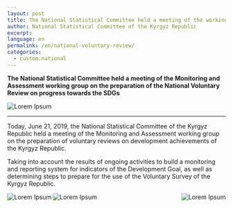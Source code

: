 ```yaml
---
layout: post
title: The National Statistical Committee held a meeting of the working group on the preparation of the National Voluntary Review on progress towards the SDGs
author: National Statistical Committee of the Kyrgyz Republic
excerpt:
language: en
permalink: /en/national-voluntary-review/
categories:
  - custom.national
---
```


**The National Statistical Committee held a meeting of the Monitoring and Assessment working group on the preparation of the National Voluntary Review on progress towards the SDGs**

<img src="{{ site.baseurl }}/news-images/con-sdg-1.jpg" alt="Lorem Ipsum" align="center">

***

Today, June 21, 2019, the National Statistical Committee of the Kyrgyz Republic held a meeting of the Monitoring and Assessment working group on the preparation of voluntary reviews on development achievements of the Kyrgyz Republic.

Taking into account the results of ongoing activities to build a monitoring and reporting system for indicators of the Development Goal, as well as determining steps to prepare for the use of the Voluntary Survey of the Kyrgyz Republic.

<img src="{{ site.baseurl }}/news-images/con-sdg-2.jpg" alt="Lorem Ipsum" align="left">
<img src="{{ site.baseurl }}/news-images/con-sdg-3.jpg" alt="Lorem Ipsum" align="center">
<img src="{{ site.baseurl }}/news-images/con-sdg-4.jpg" alt="Lorem Ipsum" align="right">
